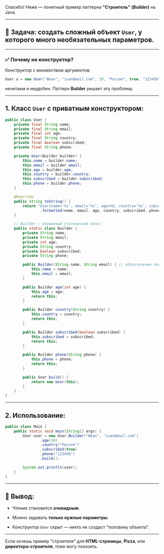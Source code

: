Спасибо! Ниже — понятный пример паттерна **"Строитель" (Builder)** на Java.

---

## 📌 Задача: создать сложный объект `User`, у которого много необязательных параметров.

---

### ✅ Почему не конструктор?

Конструктор с множеством аргументов:

```java
User u = new User("Иван", "ivan@mail.com", 30, "Россия", true, "123456");
```

нечитаем и неудобен. Паттерн **Builder** решает эту проблему.

---

## 1. Класс `User` с приватным конструктором:

```java
public class User {
    private final String name;
    private final String email;
    private final int age;
    private final String country;
    private final boolean subscribed;
    private final String phone;

    private User(Builder builder) {
        this.name = builder.name;
        this.email = builder.email;
        this.age = builder.age;
        this.country = builder.country;
        this.subscribed = builder.subscribed;
        this.phone = builder.phone;
    }

    @Override
    public String toString() {
        return "User{name='%s', email='%s', age=%d, country='%s', subscribed=%b, phone='%s'}"
                .formatted(name, email, age, country, subscribed, phone);
    }

    // Builder — вложенный статический класс
    public static class Builder {
        private String name;
        private String email;
        private int age;
        private String country;
        private boolean subscribed;
        private String phone;

        public Builder(String name, String email) { // обязательные поля
            this.name = name;
            this.email = email;
        }

        public Builder age(int age) {
            this.age = age;
            return this;
        }

        public Builder country(String country) {
            this.country = country;
            return this;
        }

        public Builder subscribed(boolean subscribed) {
            this.subscribed = subscribed;
            return this;
        }

        public Builder phone(String phone) {
            this.phone = phone;
            return this;
        }

        public User build() {
            return new User(this);
        }
    }
}
```

---

## 2. Использование:

```java
public class Main {
    public static void main(String[] args) {
        User user = new User.Builder("Иван", "ivan@mail.com")
                .age(30)
                .country("Россия")
                .subscribed(true)
                .phone("123456")
                .build();

        System.out.println(user);
    }
}
```

---

## 🧠 Вывод:

- Чтение становится **очевидным**.
    
- Можно задавать **только нужные параметры**.
    
- Конструктор `User` скрыт — никто не создаст "половину объекта".
    

---

Если хочешь пример "строителя" для **HTML-страницы**, **Pizza**, или **директора-строителя**, тоже могу показать.